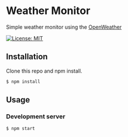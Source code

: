 # Weather Monitor

Simple weather monitor using the [OpenWeather](https://openweathermap.org/) 

[![License: MIT](https://img.shields.io/badge/License-MIT-blue.svg)](https://opensource.org/licenses/MIT)

## Installation

Clone this repo and npm install.

```bash
$ npm install
```

## Usage

### Development server

```bash
$ npm start
```

